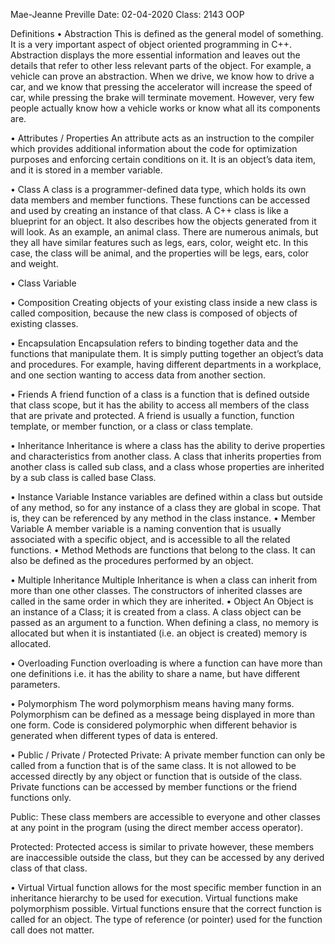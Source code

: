 Mae-Jeanne Preville
Date: 02-04-2020 
Class: 2143 OOP

Definitions
•	Abstraction
This is defined as the general model of something. It is a very important aspect of object oriented programming in C++. Abstraction displays the more essential information and leaves out the details that refer to other less relevant parts of the object. For example, a vehicle can prove an abstraction. When we drive, we know how to drive a car, and we know that pressing the accelerator will increase the speed of car, while pressing the brake will terminate movement. However, very few people actually know how a vehicle works or know what all its components are. 

•	Attributes / Properties
An attribute acts as an instruction to the compiler which provides additional information about the code for optimization purposes and enforcing certain conditions on it. It is an object’s data item, and it is stored in a member variable.

•	Class
A class is a programmer-defined data type, which holds its own data members and member functions. These functions can be accessed and used by creating an instance of that class. A C++ class is like a blueprint for an object. It also describes how the objects generated from it will look. As an example, an animal class. There are numerous animals, but they all have similar features such as legs, ears, color, weight etc. In this case, the class will be animal, and the properties will be legs, ears, color and weight. 

•	Class Variable
  
•	Composition
Creating objects of your existing class inside a new class is called composition, because the new class is composed of objects of existing classes.

•	Encapsulation
Encapsulation refers to binding together data and the functions that manipulate them. It is simply putting together an object’s data and procedures. For example, having different departments in a workplace, and one section wanting to access data from another section. 

•	Friends
A friend function of a class is a function that is defined outside that class scope, but it has the ability to access all members of the class that are private and protected. A friend is usually a function, function template, or member function, or a class or class template.

•	Inheritance
Inheritance is where a class has the ability to derive properties and characteristics from another class. A class that inherits properties from another class is called sub class, and a class whose properties are inherited by a sub class is called base Class.

•	Instance Variable
Instance variables are defined within a class but outside of any method, so for any instance of a class they are global in scope. That is, they can be referenced by any method in the class instance.
•	Member Variable
A member variable is a naming convention that is usually associated with a specific object, and is accessible to all the related functions.
•	Method
Methods are functions that belong to the class. It can also be defined as the procedures performed by an object.

•	Multiple Inheritance
Multiple Inheritance is when a class can inherit from more than one other classes. The constructors of inherited classes are called in the same order in which they are inherited. 
•	Object
An Object is an instance of a Class; it is created from a class. A class object can be passed as an argument to a function. When defining a class, no memory is allocated but when it is instantiated (i.e. an object is created) memory is allocated. 

•	Overloading
Function overloading is where a function can have more than one definitions i.e. it has the ability to share a name, but have different parameters.

•	Polymorphism
The word polymorphism means having many forms. Polymorphism can be defined as a message being displayed in more than one form. Code is considered polymorphic when different behavior is generated when different types of data is entered.

•	Public / Private / Protected
Private: A private member function can only be called from a function that is of the same class. 
It is not allowed to be accessed directly by any object or function that is outside of the class. Private functions can be accessed by member functions or the friend functions only.

Public: These class members are accessible to everyone and other classes at any point in the program (using the direct member access operator).

Protected: Protected access is similar to private however, these members are inaccessible outside the class, but they can be accessed by any derived class of that class.

•	Virtual
Virtual function allows for the most specific member function in an inheritance hierarchy to be used for execution. Virtual functions make polymorphism possible. Virtual functions ensure that the correct function is called for an object. The type of reference (or pointer) used for the function call does not matter. 

